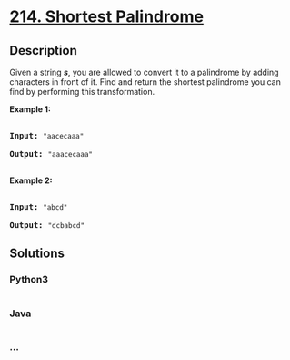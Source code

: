 # [214. Shortest Palindrome](https://leetcode.com/problems/shortest-palindrome)

## Description
<p>Given a string <em><b>s</b></em>, you are allowed to convert it to a palindrome by adding characters in front of it. Find and return the shortest palindrome you can find by performing this transformation.</p>



<p><strong>Example 1:</strong></p>



<pre>

<strong>Input: </strong><code>&quot;aacecaaa&quot;</code>

<strong>Output:</strong> <code>&quot;aaacecaaa&quot;</code>

</pre>



<p><strong>Example 2:</strong></p>



<pre>

<strong>Input: </strong><code>&quot;abcd&quot;</code>

<strong>Output:</strong> <code>&quot;dcbabcd&quot;</code></pre>


## Solutions


<!-- tabs:start -->

### **Python3**

```python

```

### **Java**

```java

```

### **...**
```

```

<!-- tabs:end -->
